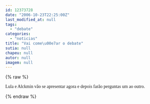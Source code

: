 ```yaml
---
id: 12373728
date: "2006-10-23T22:25:00Z"
last_modified_at: null
tags:
  - "debate"
categories:
  - "noticias"
title: "Vai come\u00e7ar o debate"
sutia: null
chapeu: null
autor: null
imagem: null
---
```

{% raw %}
<p><FONT face=Verdana>Lula e Alckmin vão se apresentar agora e depois farão perguntas um ao outro.</FONT> </p>
{% endraw %}